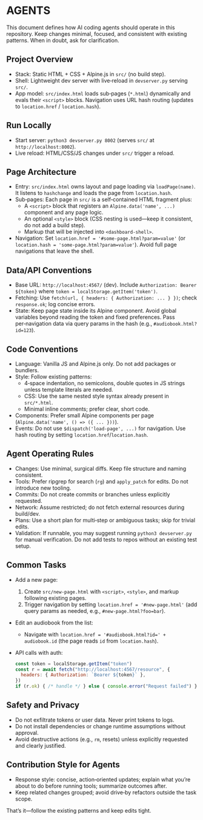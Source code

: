 # AGENTS

This document defines how AI coding agents should operate in this repository. Keep changes minimal, focused, and consistent with existing patterns. When in doubt, ask for clarification.

## Project Overview

- Stack: Static HTML + CSS + Alpine.js in `src/` (no build step).
- Shell: Lightweight dev server with live‑reload in `devserver.py` serving `src/`.
- App model: `src/index.html` loads sub‑pages (`*.html`) dynamically and evals their `<script>` blocks. Navigation uses URL hash routing (updates to `location.href` / `location.hash`).

## Run Locally

- Start server: `python3 devserver.py 8002` (serves `src/` at `http://localhost:8002`).
- Live reload: HTML/CSS/JS changes under `src/` trigger a reload.

## Page Architecture

- Entry: `src/index.html` owns layout and page loading via `loadPage(name)`. It listens to `hashchange` and loads the page from `location.hash`.
- Sub‑pages: Each page in `src/` is a self‑contained HTML fragment plus:
  - A `<script>` block that registers an `Alpine.data('name', ...)` component and any page logic.
  - An optional `<style>` block (CSS nesting is used—keep it consistent, do not add a build step).
  - Markup that will be injected into `<dashboard-shell>`.
- Navigation: Set `location.href = '#some-page.html?param=value'` (or `location.hash = 'some-page.html?param=value'`). Avoid full page navigations that leave the shell.

## Data/API Conventions

- Base URL: `http://localhost:4567/` (dev). Include `Authorization: Bearer ${token}` where `token = localStorage.getItem('token')`.
- Fetching: Use `fetch(url, { headers: { Authorization: ... } })`; check `response.ok`; log concise errors.
- State: Keep page state inside its Alpine component. Avoid global variables beyond reading the token and fixed preferences. Pass per‑navigation data via query params in the hash (e.g., `#audiobook.html?id=123`).

## Code Conventions

- Language: Vanilla JS and Alpine.js only. Do not add packages or bundlers.
- Style: Follow existing patterns:
  - 4‑space indentation, no semicolons, double quotes in JS strings unless template literals are needed.
  - CSS: Use the same nested style syntax already present in `src/*.html`.
  - Minimal inline comments; prefer clear, short code.
- Components: Prefer small Alpine components per page (`Alpine.data('name', () => ({ ... }))`).
- Events: Do not use `$dispatch('load-page', ...)` for navigation. Use hash routing by setting `location.href`/`location.hash`.

## Agent Operating Rules

- Changes: Use minimal, surgical diffs. Keep file structure and naming consistent.
- Tools: Prefer ripgrep for search (`rg`) and `apply_patch` for edits. Do not introduce new tooling.
- Commits: Do not create commits or branches unless explicitly requested.
- Network: Assume restricted; do not fetch external resources during build/dev.
- Plans: Use a short plan for multi‑step or ambiguous tasks; skip for trivial edits.
- Validation: If runnable, you may suggest running `python3 devserver.py` for manual verification. Do not add tests to repos without an existing test setup.

## Common Tasks

- Add a new page:
  1) Create `src/new-page.html` with `<script>`, `<style>`, and markup following existing pages.
  2) Trigger navigation by setting `location.href = '#new-page.html'` (add query params as needed, e.g., `#new-page.html?foo=bar`).

- Edit an audiobook from the list:
  - Navigate with `location.href = '#audiobook.html?id=' + audiobook.id` (the page reads `id` from `location.hash`).

- API calls with auth:
  ```js
  const token = localStorage.getItem("token")
  const r = await fetch("http://localhost:4567/resource", {
    headers: { Authorization: `Bearer ${token}` },
  })
  if (r.ok) { /* handle */ } else { console.error("Request failed") }
  ```

## Safety and Privacy

- Do not exfiltrate tokens or user data. Never print tokens to logs.
- Do not install dependencies or change runtime assumptions without approval.
- Avoid destructive actions (e.g., `rm`, resets) unless explicitly requested and clearly justified.

## Contribution Style for Agents

- Response style: concise, action‑oriented updates; explain what you’re about to do before running tools; summarize outcomes after.
- Keep related changes grouped; avoid drive‑by refactors outside the task scope.

That’s it—follow the existing patterns and keep edits tight.
